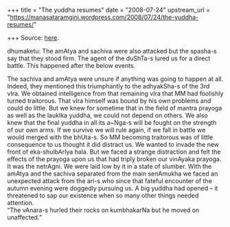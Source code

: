 +++
title = "The yuddha resumes"
date = "2008-07-24"
upstream_url = "https://manasataramgini.wordpress.com/2008/07/24/the-yuddha-resumes/"

+++
Source: [here](https://manasataramgini.wordpress.com/2008/07/24/the-yuddha-resumes/).

dhumaketu: The amAtya and sachiva were also attacked but the spasha-s say that they stood firm. The agent of the duShTa-s lured us for a direct battle. This happened after the below events.

The sachiva and amAtya were unsure if anything was going to happen at all. Indeed, they mentioned this triumphantly to the adhyakSha-s of the 3rd vIra. We obtained intelligence from that remaining vIra that MM had foolishly turned traitorous. That vIra himself was bound by his own problems and could do little. But we knew for sometime that in the field of mantra prayoga as well as the laukIka yuddha, we could not depend on others. We also knew that the final yuddha in all its a\~Nga-s will be fought on the strength of our own arms. If we survive we will rule again, if we fall in battle we would merged with the bhUta-s. So MM becoming traitorous was of little consequence to us thought it did distract us. We wanted to invade the new front of eka-shulbArIya hala. But we faced a strange distraction and felt the effects of the prayoga upon us that had triply broken our vinAyaka prayoga. It was the netrAgni. We were laid low by it in a state of slumber. With the amAtya and the sachiva separated from the main senAmukha we faced an unexpected attack from the ari-s who since that fateful encounter of the autumn evening were doggedly pursuing us. A big yuddha had opened – it threatened to sap our existence when so many other things needed attention.  
“The vAnara-s hurled their rocks on kumbhakarNa but he moved on unaffected.”

